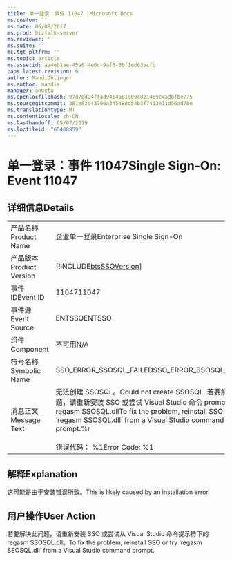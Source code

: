 ```yaml
---
title: 单一登录：事件 11047 |Microsoft Docs
ms.custom: ''
ms.date: 06/08/2017
ms.prod: biztalk-server
ms.reviewer: ''
ms.suite: ''
ms.tgt_pltfrm: ''
ms.topic: article
ms.assetid: aa4eb1ae-45a6-4e0c-9af6-6bf1ed63acfb
caps.latest.revision: 6
author: MandiOhlinger
ms.author: mandia
manager: anneta
ms.openlocfilehash: 97d70d94ffad94b4a81d09c821469c4adbfbe775
ms.sourcegitcommit: 381e83d43796a345488d54b3f7413e11d56ad7be
ms.translationtype: MT
ms.contentlocale: zh-CN
ms.lasthandoff: 05/07/2019
ms.locfileid: "65400959"
---
```

# <a name="single-sign-on-event-11047"></a><span data-ttu-id="e2357-102">单一登录：事件 11047</span><span class="sxs-lookup"><span data-stu-id="e2357-102">Single Sign-On: Event 11047</span></span>
## <a name="details"></a><span data-ttu-id="e2357-103">详细信息</span><span class="sxs-lookup"><span data-stu-id="e2357-103">Details</span></span>  
  
|                 |                                                                                                                                                         |
|-----------------|---------------------------------------------------------------------------------------------------------------------------------------------------------|
|  <span data-ttu-id="e2357-104">产品名称</span><span class="sxs-lookup"><span data-stu-id="e2357-104">Product Name</span></span>   |                                                                <span data-ttu-id="e2357-105">企业单一登录</span><span class="sxs-lookup"><span data-stu-id="e2357-105">Enterprise Single Sign-On</span></span>                                                                |
| <span data-ttu-id="e2357-106">产品版本</span><span class="sxs-lookup"><span data-stu-id="e2357-106">Product Version</span></span> |                                               [!INCLUDE[btsSSOVersion](../includes/btsssoversion-md.md)]                                                |
|    <span data-ttu-id="e2357-107">事件 ID</span><span class="sxs-lookup"><span data-stu-id="e2357-107">Event ID</span></span>     |                                                                          <span data-ttu-id="e2357-108">11047</span><span class="sxs-lookup"><span data-stu-id="e2357-108">11047</span></span>                                                                          |
|  <span data-ttu-id="e2357-109">事件源</span><span class="sxs-lookup"><span data-stu-id="e2357-109">Event Source</span></span>   |                                                                         <span data-ttu-id="e2357-110">ENTSSO</span><span class="sxs-lookup"><span data-stu-id="e2357-110">ENTSSO</span></span>                                                                          |
|    <span data-ttu-id="e2357-111">组件</span><span class="sxs-lookup"><span data-stu-id="e2357-111">Component</span></span>    |                                                                           <span data-ttu-id="e2357-112">不可用</span><span class="sxs-lookup"><span data-stu-id="e2357-112">N/A</span></span>                                                                           |
|  <span data-ttu-id="e2357-113">符号名称</span><span class="sxs-lookup"><span data-stu-id="e2357-113">Symbolic Name</span></span>  |                                                                 <span data-ttu-id="e2357-114">SSO_ERROR_SSOSQL_FAILED</span><span class="sxs-lookup"><span data-stu-id="e2357-114">SSO_ERROR_SSOSQL_FAILED</span></span>                                                                 |
|  <span data-ttu-id="e2357-115">消息正文</span><span class="sxs-lookup"><span data-stu-id="e2357-115">Message Text</span></span>   | <span data-ttu-id="e2357-116">无法创建 SSOSQL。</span><span class="sxs-lookup"><span data-stu-id="e2357-116">Could not create SSOSQL.</span></span> <span data-ttu-id="e2357-117">若要解决此问题，请重新安装 SSO 或尝试 Visual Studio 命令 prompt.%r regasm SSOSQL.dll</span><span class="sxs-lookup"><span data-stu-id="e2357-117">To fix the problem, reinstall SSO or try ‘regasm SSOSQL.dll’ from a Visual Studio command prompt.%r</span></span><br /><br /> <span data-ttu-id="e2357-118">错误代码： %1</span><span class="sxs-lookup"><span data-stu-id="e2357-118">Error Code: %1</span></span> |
  
## <a name="explanation"></a><span data-ttu-id="e2357-119">解释</span><span class="sxs-lookup"><span data-stu-id="e2357-119">Explanation</span></span>  
 <span data-ttu-id="e2357-120">这可能是由于安装错误所致。</span><span class="sxs-lookup"><span data-stu-id="e2357-120">This is likely caused by an installation error.</span></span>  
  
## <a name="user-action"></a><span data-ttu-id="e2357-121">用户操作</span><span class="sxs-lookup"><span data-stu-id="e2357-121">User Action</span></span>  
 <span data-ttu-id="e2357-122">若要解决此问题，请重新安装 SSO 或尝试从 Visual Studio 命令提示符下的 regasm SSOSQL.dll。</span><span class="sxs-lookup"><span data-stu-id="e2357-122">To fix the problem, reinstall SSO or try ‘regasm SSOSQL.dll’ from a Visual Studio command prompt.</span></span>